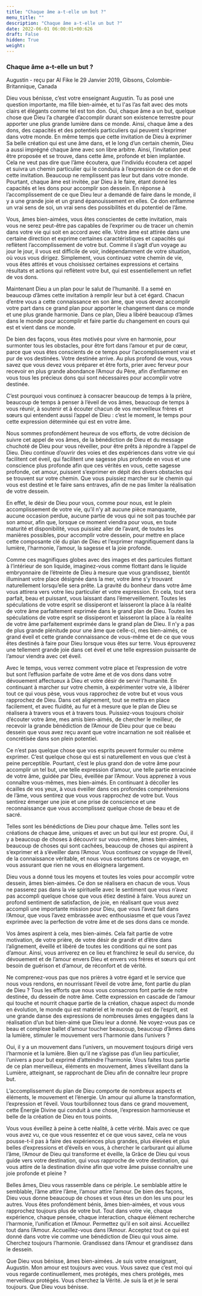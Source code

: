 ```yaml
---
title: "Chaque âme a-t-elle un but ?"
menu_title: ""
description: "Chaque âme a-t-elle un but ?"
date: 2022-06-01 06:00:01+00:626
draft: False
hidden: True
weight:
---
```

### Chaque âme a-t-elle un but ?

Augustin - reçu par Al Fike le 29 Janvier 2019, Gibsons, Colombie-Britannique, Canada

Dieu vous bénisse, c’est votre enseignant Augustin. Tu as posé une question importante, ma fille bien-aimée, et tu l'as  l’as fait avec des mots clairs et élégants comme tel est ton don. Oui, chaque âme a un but, quelque chose que Dieu l’a chargée d’accomplir durant son existence terrestre pour apporter une plus grande lumière dans ce monde. Ainsi, chaque âme a des dons, des capacités et des potentiels particuliers qui peuvent s’exprimer dans votre monde. En même temps que cette invitation de Dieu à exprimer Sa belle création qui est une âme dans, et le long d’un certain chemin, Dieu a aussi imprégné chaque âme avec son libre arbitre. Ainsi, l’invitation peut être proposée et se trouve, dans cette âme, profonde et bien implantée. Cela ne veut pas dire que l’âme écoutera, que l’individu écoutera cet appel et suivra un chemin particulier qui le conduira à l’expression de ce don et de cette invitation. Beaucoup ne remplissent pas leur but dans votre monde. Pourtant, chaque âme est invitée, par Dieu à le faire, étant donné les capacités et les dons pour accomplir son dessein. En réponse à l’accomplissement de ce que Dieu leur a demandé de faire dans le monde, il y a une grande joie et un grand épanouissement en elles. Ce don enflamme un vrai sens de soi, un vrai sens des possibilités et du potentiel de l’âme.

Vous, âmes bien-aimées, vous êtes conscientes de cette invitation, mais vous ne serez peut-être pas capables de l’exprimer ou de tracer un chemin dans votre vie qui soit en accord avec elle. Votre âme est attirée dans une certaine direction et exprime certaines caractéristiques et capacités qui reflètent l’accomplissement de votre but. Comme il s’agit d’un voyage au jour le jour, il vous est difficile de voir, indépendamment de votre situation, où vous vous dirigez. Simplement, vous continuez votre chemin de vie, vous êtes attirés et vous choisissez certaines expressions et certains résultats et actions qui reflètent votre but, qui est essentiellement un reflet de vos dons.

Maintenant Dieu a un plan pour le salut de l’humanité. Il a semé en beaucoup d’âmes cette invitation à remplir leur but à cet égard. Chacun d’entre vous a cette connaissance en son âme, que vous devez accomplir votre part dans ce grand plan pour apporter le changement dans ce monde et une plus grande harmonie. Dans ce plan, Dieu a libéré beaucoup d’âmes dans le monde pour accomplir et faire partie du changement en cours qui est et vient dans ce monde.

De bien des façons, vous êtes motivés pour vivre en harmonie, pour surmonter tous les obstacles, pour être fort dans l’amour et pur de cœur, parce que vous êtes conscients de ce temps pour l’accomplissement vrai et pur de vos destinées. Votre destinée arrive. Au plus profond de vous, vous savez que vous devez vous préparer et être forts, prier avec ferveur pour recevoir en plus grande abondance l’Amour du Père, afin d’enflammer en vous tous les précieux dons qui sont nécessaires pour accomplir votre destinée.

C’est pourquoi vous continuez à consacrer beaucoup de temps à la prière, beaucoup de temps à penser à l’éveil de vos âmes, beaucoup de temps à vous réunir, à soutenir et à écouter chacun de vos merveilleux frères et sœurs qui entendent aussi l’appel de Dieu : c’est le moment, le temps pour cette expression déterminée qui est en votre âme.

Nous sommes profondément heureux de vos efforts, de votre décision de suivre cet appel de vos âmes, de la bénédiction de Dieu et du message chuchoté de Dieu pour vous réveiller, pour être prêts à répondre à l’appel de Dieu. Dieu continue d’ouvrir des voies et des expériences dans votre vie qui facilitent cet éveil, qui facilitent une sagesse plus profonde en vous et une conscience plus profonde afin que ces vérités en vous, cette sagesse profonde, cet amour, puissent s’exprimer en dépit des divers obstacles qui se trouvent sur votre chemin. Que vous puissiez marcher sur le chemin qui vous est destiné et le faire sans entraves, afin de ne pas limiter la réalisation de votre dessein.

En effet, le désir de Dieu pour vous, comme pour nous, est le plein accomplissement de votre vie, qu’il n’y ait aucune pièce manquante, aucune occasion perdue, aucune partie de vous qui ne soit pas touchée par son amour, afin que, lorsque ce moment viendra pour vous, en toute maturité et disponibilité, vous puissiez aller de l’avant, de toutes les manières possibles, pour accomplir votre dessein, pour mettre en place cette composante clé du plan de Dieu et l’exprimer magnifiquement dans la lumière, l’harmonie, l’amour, la sagesse et la joie profonde.

Comme ces magnifiques globes avec des images et des particules flottant à l’intérieur de son liquide, imaginez-vous comme flottant dans le liquide embryonnaire de l’étreinte de Dieu à mesure que vous grandissez, bientôt illuminant votre place désignée dans la mer, votre âme s’y trouvant naturellement lorsqu’elle sera prête. La gravité du bonheur dans votre âme vous attirera vers votre lieu particulier et votre expression. En cela, tout sera parfait, beau et puissant, vous laissant dans l’émerveillement. Toutes les spéculations de votre esprit se dissiperont et laisseront la place à la réalité de votre âme parfaitement exprimée dans le grand plan de Dieu. Toutes les spéculations de votre esprit se dissiperont et laisseront la place à la réalité de votre âme parfaitement exprimée dans le grand plan de Dieu. Il n’y a pas de plus grande plénitude pour une âme que celle-ci, mes bien-aimés, ce grand éveil et cette grande connaissance de vous-même et de ce que vous êtes destinés à faire pour Dieu lorsque vous êtes sur terre. Vous éprouverez une tellement grande joie dans cet éveil et une telle expression puissante de l’amour viendra avec cet éveil.

Avec le temps, vous verrez comment votre place et l’expression de votre but sont l’effusion parfaite de votre âme et de vos dons dans votre dévouement affectueux à Dieu et votre désir de servir l’humanité. En continuant à marcher sur votre chemin, à expérimenter votre vie, à libérer tout ce qui vous pèse, vous vous rapprochez de votre but et vous vous rapprochez de Dieu. Dans cet alignement, tout se mettra en place facilement, et avec fluidité, au fur et à mesure que le plan de Dieu se réalisera à travers vous et à travers tous. Puissiez-vous toujours choisir d’écouter votre âme, mes amis bien-aimés, de chercher le meilleur, de recevoir la grande bénédiction de l’Amour de Dieu pour que ce beau dessein que vous avez reçu avant que votre incarnation ne soit réalisée et concrétisée dans son plein potentiel.

Ce n’est pas quelque chose que vos esprits peuvent formuler ou même exprimer. C’est quelque chose qui est si naturellement en vous que c’est à peine perceptible. Pourtant, c’est le plus grand don de votre âme pour accomplir un tel but, une telle expression d’amour, une telle partie enracinée de votre âme, guidée par Dieu, éveillée par l’Amour. Vous apprenez à vous connaître vous-mêmes, mes bien-aimés. En continuant à décoller les écailles de vos yeux, à vous éveiller dans ces profondes compréhensions de l’âme, vous sentirez que vous vous rapprochez de votre but. Vous sentirez émerger une joie et une prise de conscience et une reconnaissance que vous accomplissez quelque chose de beau et de sacré.

Telles sont les bénédictions de Dieu pour chaque âme. Telles sont les créations de chaque âme, uniques et avec un but qui leur est propre. Oui, il y a beaucoup de choses à découvrir sur vous-même, âmes bien-aimées, beaucoup de choses qui sont cachées, beaucoup de choses qui aspirent à s’exprimer et à s’éveiller dans l’Amour. Vous continuez ce voyage de l’éveil, de la connaissance véritable, et nous vous escortons dans ce voyage, en vous assurant que rien ne vous en éloignera largement.

Dieu vous a donné tous les moyens et toutes les voies pour accomplir votre dessein, âmes bien-aimées. Ce don se réalisera en chacun de vous. Vous ne passerez pas dans la vie spirituelle avec le sentiment que vous n’avez pas accompli quelque chose que vous étiez destiné à faire. Vous aurez un profond sentiment de satisfaction, de joie, en réalisant que vous avez accompli une importante mission pour Dieu, que vous l’avez fait dans l’Amour, que vous l’avez embrassée avec enthousiasme et que vous l’avez exprimée avec la perfection de votre âme et de ses dons dans ce monde.

Vos âmes aspirent à cela, mes bien-aimés. Cela fait partie de votre motivation, de votre prière, de votre désir de grandir et d’être dans l’alignement, éveillé et libéré de toutes les conditions qui ne sont pas d’amour. Ainsi, vous arriverez en ce lieu et franchirez le seuil du service, du dévouement et de l’amour envers Dieu et envers vos frères et sœurs qui ont besoin de guérison et d’amour, de réconfort et de vérité.

Ne comprenez-vous pas que nos prières à votre égard et le service que nous vous rendons, en nourrissant l’éveil de votre âme, font partie du plan de Dieu ? Tous les efforts que nous vous consacrons font partie de notre destinée, du dessein de notre âme. Cette expression en cascade de l’amour qui touche et nourrit chaque partie de la création, chaque aspect du monde en évolution, le monde qui est matériel et le monde qui est de l’esprit, est une grande danse des expressions de nombreuses âmes engagées dans la réalisation d’un but bien-aimé que Dieu leur a donné. Ne voyez-vous pas ce beau et complexe ballet d’amour toucher beaucoup, beaucoup d’âmes dans la lumière, stimuler le mouvement vers l’harmonie dans l’univers ?

Oui, il y a un mouvement dans l’univers, un mouvement toujours dirigé vers l’harmonie et la lumière. Bien qu’il ne s’agisse pas d’un lieu particulier, l’univers a pour but exprimé d’atteindre l’harmonie. Vous faites tous partie de ce plan merveilleux, éléments en mouvement, âmes s’éveillant dans la Lumière, atteignant, se rapprochant de Dieu afin de connaître leur propre but.

L’accomplissement du plan de Dieu comporte de nombreux aspects et éléments, le mouvement et l’énergie. Un amour qui allume la transformation, l’expression et l’éveil. Vous tourbillonnez tous dans ce grand mouvement, cette Énergie Divine qui conduit à une chose, l’expression harmonieuse et belle de la création de Dieu en tous points.

Vous vous éveillez à peine à cette réalité, à cette vérité. Mais avec ce que vous avez vu, ce que vous ressentez et ce que vous savez, cela ne vous pousse-t-il pas à faire des expériences plus grandes, plus élevées et plus belles d’expressions et d’éveils en vous, à chercher le carburant qui allume l’âme, l’Amour de Dieu qui transforme et éveille, la Grâce de Dieu qui vous guide vers votre destination, qui vous rapproche de votre destination, qui vous attire de la destination divine afin que votre âme puisse connaître une joie profonde et pleine ?

Belles âmes, Dieu vous rassemble dans ce périple. Le semblable attire le semblable, l’âme attire l’âme, l’amour attire l’amour. De bien des façons, Dieu vous donne beaucoup de choses et vous êtes un don les uns pour les autres. Vous êtes profondément bénis, âmes bien-aimées, et vous vous rapprochez toujours plus de votre but. Tout dans votre vie, chaque expérience, chaque pensée, chaque interaction, chaque élément recherche l’harmonie, l’unification et l’Amour. Permettez qu’il en soit ainsi. Accueillez tout dans l’Amour. Accueillez-vous dans l’Amour. Acceptez tout ce qui est donné dans votre vie comme une bénédiction de Dieu qui vous aime. Cherchez toujours l’harmonie. Grandissez dans l’Amour et grandissez dans le dessein.

Que Dieu vous bénisse, âmes bien-aimées. Je suis votre enseignant, Augustin. Mon amour est toujours avec vous. Vous savez que c’est moi qui vous regarde continuellement, mes protégés, mes chers protégés, mes merveilleux protégés. Vous cherchez la Vérité. Je suis là et je le serai toujours. Que Dieu vous bénisse.



